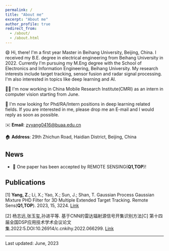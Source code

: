 ```yaml
---
permalink: /
title: "About me"
excerpt: "About me"
author_profile: true
redirect_from: 
  - /about/
  - /about.html
---
```


😄 Hi, there! I'm a first year Master in Beihang University, Beijing, China. I received my B.E. degree in electrical engineering from Beihang University in 2022. Currently I'm pursuing my M.Eng degree with the School of Electronics and Information Engineering, Beihang University. My research interests include target tracking, sensor fusion and radar signal processing. I'm also interested in topics like deep learning and AI. 

👨‍💻 I'm now working in China Mobile Research Institute(CMRI) as an intern in computer vision starting from June.

📧 I'm now looking for Phd/RA/Intern positions in deep learning related fields. If you are interested in me, please drop me an E-mail and I would reply as soon as possible.

✉️ **Email**: zyyang0416@buaa.edu.cn

🏠 **Address**: 29th Zhichun Road, Haidian District, Beijing, China

## News
*  🎉 One paper has been accepted by REMOTE SENSING(**Q1,TOP**)!

## Publications
 [1] **Yang, Z.**; Li, X.; Yao, X.; Sun, J.; Shan, T. Gaussian Process Gaussian Mixture PHD Filter for 3D Multiple Extended Target Tracking. Remote Sens(**Q1,TOP**). 2023, 15, 3224. [Link](https://www.mdpi.com/2072-4292/15/13/3224) 
 
 [2] 杨志远,张玉玺,孙进平等. 基于CNN的雷达辐射源信号开集识别方法[C] 第十四届全国DSP应用技术学术会议论文集.2022:5.DOI:10.26914/c.cnkihy.2022.066299. [Link](https://kns.cnki.net/kcms2/article/abstract?v=3uoqIhG8C467SBiOvrai6ZrZfyGnw2H_RdsjEQmEf5UoODgnx8Nf3NtNfN-TsYqnI9y_V5akX2pzcZ71NC3x5A-KAo8BSxqu&uniplatform=NZKPT)



-------------------
Last updated: June, 2023
